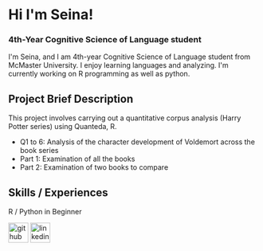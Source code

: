# Hi I'm Seina!
### 4th-Year Cognitive Science of Language student
I'm Seina, and I am 4th-year Cognitive Science of Language student from McMaster University. 
I enjoy learning languages and analyzing. I'm currently working on R programming as well as python.

## Project Brief Description
This project involves carrying out a quantitative corpus analysis (Harry Potter series) using Quanteda, R.
- Q1 to 6: Analysis of the character development of Voldemort across the book series
- Part 1: Examination of all the books
- Part 2: Examination of two books to compare 

## Skills / Experiences
R / Python in Beginner



[<img src='https://cdn.jsdelivr.net/npm/simple-icons@3.0.1/icons/github.svg' alt='github' height='40'>](https://github.com/pp203)  [<img src='https://cdn.jsdelivr.net/npm/simple-icons@3.0.1/icons/linkedin.svg' alt='linkedin' height='40'>](https://www.linkedin.com/in/seina-yamada-08756b207/)  

